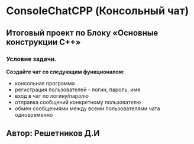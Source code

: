 # ConsoleChatCPP (Консольный чат)

## Итоговый проект по Блоку «Основные конструкции C++»

### Условие задачи.
  
**Создайте чат со следующим функционалом:**

* консольная программа
* регистрация пользователей - логин, пароль, имя
* вход в чат по логину/паролю
* отправка сообщений конкретному пользователю
* обмен сообщениями между всеми пользователями чата одновременно

## Автор: Решетников Д.И
